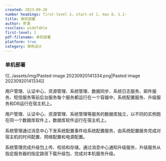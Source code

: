 ```yaml
---
created: 2023-09-20
number headings: first-level 2, start-at 1, max 6, 1.1-
title: 单机部署
author: 罗潇
cssclass: wideTable
first-level: 1
pdf-filename: 单机部署
platform: true
category: 架构设计
---
```


### 单机部署

![[../assets/img/Pasted image 20230920141334.png|Pasted image 20230920141334]]

用户管理、认证中心、资源管理、系统管理、数据同步、系统日志服务、邮件服务、短信服务等前后台服务每个服务都运行在一个容器中，系统配置服务、升级服务和DB运行在宿主机上。

用户管理、认证中心、资源管理、系统管理等服务的数据库独立，以不同的实例跑在同一个数据库软件上，数据库软件运行在宿主机上。

系统管理通过消息中心下发系统配置事件给系统配置服务，由系统配置服务完成对宿主机的时间配置、网络配置和电源配置。

系统管理完成升级包上传、校验和存储，通过消息中心通知升级服务，升级服务从指定服务器的指定路径下载升级包、完成对本机服务升级。

